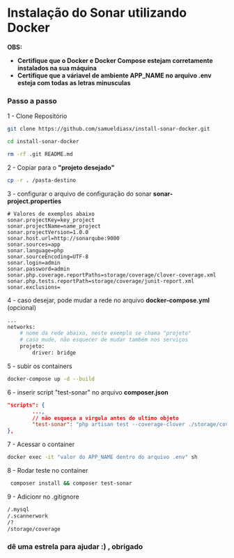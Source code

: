 # Instalação do Sonar utilizando Docker

**OBS:** 
- **Certifique que o Docker e Docker Compose estejam corretamente instalados na sua máquina**
- **Certifique que a váriavel de ambiente APP_NAME no arquivo .env esteja com todas as letras minusculas**

### Passo a passo
1 - Clone Repositório 
```sh
git clone https://github.com/samueldiasx/install-sonar-docker.git
```
```sh
cd install-sonar-docker
```
```sh
rm -rf .git README.md
```

2 - Copiar para o **"projeto desejado"**
```sh
cp -r . /pasta-destino
```

3 - configurar o arquivo de configuração do sonar **sonar-project.properties**
```dosini
# Valores de exemplos abaixo
sonar.projectKey=key_project
sonar.projectName=name_project
sonar.projectVersion=1.0.0
sonar.host.url=http://sonarqube:9000
sonar.sources=app
sonar.language=php
sonar.sourceEncoding=UTF-8
sonar.login=admin
sonar.password=admin
sonar.php.coverage.reportPaths=storage/coverage/clover-coverage.xml
sonar.php.tests.reportPath=storage/coverage/junit-report.xml
sonar.exclusions=
```

4 - caso desejar, pode mudar a rede no arquivo **docker-compose.yml** (opcional)
```sh
...
networks:
    # nome da rede abaixo, neste exemplo se chama "projeto"
    # caso mude, não esquecer de mudar também nos serviços
    projeto:
        driver: bridge
```

5 - subir os containers
```sh
docker-compose up -d --build
```

6 - inserir script "test-sonar" no arquivo **composer.json**
```json
"scripts": {
        ..., 
        // não esqueça a virgula antes do ultimo objeto
        "test-sonar": "php artisan test --coverage-clover ./storage/coverage/clover-coverage.xml --log-junit ./storage/coverage/junit-report.xml  && sonar-scanner"
},
```

7 - Acessar o container
```sh
docker exec -it "valor do APP_NAME dentro do arquivo .env" sh
```

8 - Rodar teste no container
```sh
 composer install && composer test-sonar
```

9 - Adicionr no .gitignore
```sh
/.mysql
/.scannerwork
/?
/storage/coverage
```

### dê uma estrela para ajudar :) , obrigado
